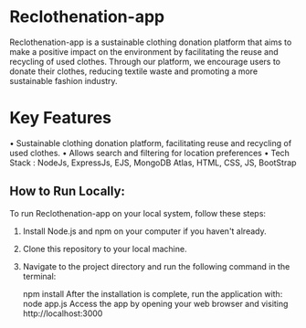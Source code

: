 # Reclothenation-app
Reclothenation-app is a sustainable clothing donation platform that aims to make a positive impact on the environment by facilitating the reuse and recycling of used clothes. Through our platform, we encourage users to donate their  clothes, reducing textile waste and promoting a more sustainable fashion industry.

# Key Features
• Sustainable clothing donation platform, facilitating reuse and recycling of used clothes.
• Allows search and filtering for location preferences
• Tech Stack : NodeJs, ExpressJs, EJS, MongoDB Atlas, HTML, CSS, JS, BootStrap

## How to Run Locally:
To run Reclothenation-app on your local system, follow these steps:

1. Install Node.js and npm on your computer if you haven't already.
2. Clone this repository to your local machine.
3. Navigate to the project directory and run the following command in the terminal:

   npm install
After the installation is complete, run the application with:
  node app.js
Access the app by opening your web browser and visiting http://localhost:3000
